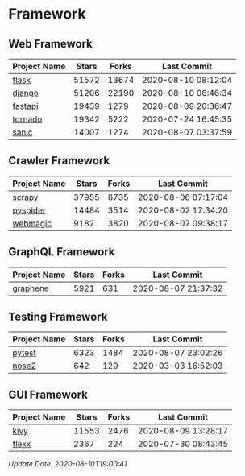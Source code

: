 # Framework

## Web Framework

| Project Name | Stars | Forks | Last Commit |
| ------------ | ----- | ----- | ----------- |
| [flask](https://github.com/pallets/flask) | 51572 | 13674 | 2020-08-10 08:12:04 |
| [django](https://github.com/django/django) | 51206 | 22190 | 2020-08-10 06:46:34 |
| [fastapi](https://github.com/tiangolo/fastapi) | 19439 | 1279 | 2020-08-09 20:36:47 |
| [tornado](https://github.com/tornadoweb/tornado) | 19342 | 5222 | 2020-07-24 16:45:35 |
| [sanic](https://github.com/huge-success/sanic) | 14007 | 1274 | 2020-08-07 03:37:59 |

## Crawler Framework

| Project Name | Stars | Forks | Last Commit |
| ------------ | ----- | ----- | ----------- |
| [scrapy](https://github.com/scrapy/scrapy) | 37955 | 8735 | 2020-08-06 07:17:04 |
| [pyspider](https://github.com/binux/pyspider) | 14484 | 3514 | 2020-08-02 17:34:20 |
| [webmagic](https://github.com/code4craft/webmagic) | 9182 | 3820 | 2020-08-07 09:38:17 |

## GraphQL Framework

| Project Name | Stars | Forks | Last Commit |
| ------------ | ----- | ----- | ----------- |
| [graphene](https://github.com/graphql-python/graphene) | 5921 | 631 | 2020-08-07 21:37:32 |

## Testing Framework

| Project Name | Stars | Forks | Last Commit |
| ------------ | ----- | ----- | ----------- |
| [pytest](https://github.com/pytest-dev/pytest) | 6323 | 1484 | 2020-08-07 23:02:26 |
| [nose2](https://github.com/nose-devs/nose2) | 642 | 129 | 2020-03-03 16:52:03 |

## GUI Framework

| Project Name | Stars | Forks | Last Commit |
| ------------ | ----- | ----- | ----------- |
| [kivy](https://github.com/kivy/kivy) | 11553 | 2476 | 2020-08-09 13:28:17 |
| [flexx](https://github.com/flexxui/flexx) | 2367 | 224 | 2020-07-30 08:43:45 |

*Update Date: 2020-08-10T19:00:41*